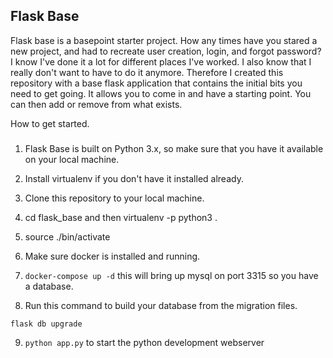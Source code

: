 ## Flask Base

Flask base is a basepoint starter project. How any times have you stared a new project, and had to recreate user creation, login, and forgot password?  I know I've done it a lot for different places I've worked.  I also know that I really don't want to have to do it anymore.  Therefore I created this repository with a base flask application that contains the initial bits you need to get going.  It allows you to come in and have a starting point.  You can then add or remove from what exists.

How to get started.
###

1) Flask Base is built on Python 3.x, so make sure that you have it available on your local machine.
2) Install virtualenv if you don't have it installed already.
3) Clone this repository to your local machine.
4) cd flask_base and then virtualenv -p python3 .
5) source ./bin/activate

6) Make sure docker is installed and running.
7) ```docker-compose up -d``` this will bring up mysql on port 3315 so you have a database.
8) Run this command to build your database from the migration files.
```
flask db upgrade
```
9) ```python app.py``` to start the python development webserver